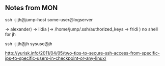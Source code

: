 ## Notes from MON

ssh -j jh@jump-host some-user@logserver

-> alexander)
-> lidia    )-> /home/jump/.ssh/authorized_keys
-> fridi    )         no shell for jh


ssh -j jh@jh sysuse@jh

http://yurisk.info/2011/04/05/two-tips-to-secure-ssh-access-from-specific-ips-to-specific-users-in-checkpoint-or-any-linux/

